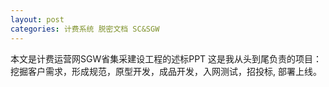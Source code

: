 ```yaml
---
layout: post
categories: 计费系统 脱密文档 SC&SGW
---
```


本文是计费运营网SGW省集采建设工程的述标PPT
这是我从头到尾负责的项目：挖掘客户需求，形成规范，原型开发，成品开发，入网测试，招投标, 部署上线。


<object data="http://img.lichangzhen.top/pdf/2013-01-28-计费运营网省集采SGW述标.pdf" width="700" height="1000" type='application/pdf'/>